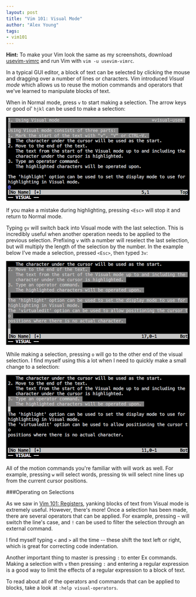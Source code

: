 ```yaml
---
layout: post
title: "Vim 101: Visual Mode"
author: "Alex Young"
tags:
- vim101
---
```


<div class="aside">
<strong>Hint:</strong> To make your Vim look the same as my screenshots, download <a href="https://gist.github.com/e5d5ce6488ed066a657d">usevim-vimrc</a> and run Vim with <code>vim -u usevim-vimrc</code>.
</div>

In a typical GUI editor, a block of text can be selected by clicking the mouse and dragging over a number of lines or characters.  Vim introduced _Visual mode_ which allows us to reuse the motion commands and operators that we've learned to manipulate blocks of text.

When in Normal mode, press `v` to start making a selection.  The arrow keys or good ol' `hjkl` can be used to make a selection:

![Visual mode](/images/posts/vim101-visual.png)

If you make a mistake during highlighting, pressing `<Esc>` will stop it and return to Normal mode.

Typing `gv` will switch back into Visual mode with the last selection.  This is incredibly useful when another operation needs to be applied to the previous selection.  Prefixing `v` with a number will reselect the last selection, but will multiply the length of the selection by the number.  In the example below I've made a selection, pressed `<Esc>`, then typed `3v`:

![Visual mode with numbers](/images/posts/vim101-selection.gif)

While making a selection, pressing `o` will go to the other end of the visual selection.  I find myself using this a lot when I need to quickly make a small change to a selection:

![Visual mode with numbers](/images/posts/vim101-selection-vo.gif)

All of the motion commands you're familiar with will work as well.  For example, pressing `w` will select words, pressing `9k` will select nine lines up from the current cursor positions.

###Operating on Selections

As we saw in [Vim 101: Registers](http://usevim.com/2012/04/13/registers/), yanking blocks of text from Visual mode is extremely useful.  However, there's more!  Once a selection has been made, there are several operators that can be applied.  For example, pressing `~` will switch the line's case, and `!` can be used to filter the selection through an external command.

I find myself typing `<` and `>` all the time -- these shift the text left or right, which is great for correcting code indentation.

Another important thing to master is pressing `:` to enter Ex commands.  Making a selection with `v` then pressing `:` and entering a regular expression is a good way to limit the effects of a regular expression to a block of text.

To read about all of the operators and commands that can be applied to blocks, take a look at `:help visual-operators`.
